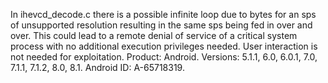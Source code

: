 In ihevcd_decode.c there is a possible infinite loop due to bytes for an sps of unsupported resolution resulting in the same sps being fed in over and over. This could lead to a remote denial of service of a critical system process with no additional execution privileges needed. User interaction is not needed for exploitation. Product: Android. Versions: 5.1.1, 6.0, 6.0.1, 7.0, 7.1.1, 7.1.2, 8.0, 8.1. Android ID: A-65718319.